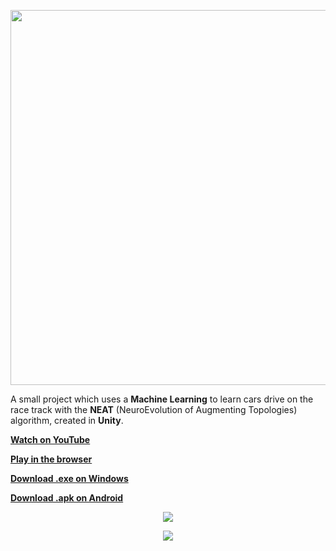 <p align="center">
  <img src="https://i.imgur.com/iOVOmlZ.png" width="600px">
</p>

A small project which uses a **Machine Learning** to learn cars drive on the race track with the **NEAT** (NeuroEvolution of Augmenting Topologies) algorithm, created in **Unity**.


<a href="https://www.youtube.com/watch?v=iEHcYHnWN5I"><b>Watch on YouTube</b></a>

<a href="https://oxygenium.itch.io/neat-race"><b>Play in the browser</b></a>

<a href="https://drive.google.com/open?id=14bXN1-6YP3uyFFhj_9cJ5WkJUW_go75S"><b>Download .exe on Windows</b></a>

<a href="https://drive.google.com/open?id=1HxcPSNCJoRlIom44Dg0OLLwoTzglH6Zc"><b>Download .apk on Android</b></a>



<p align="center">
  <img src="https://i.imgur.com/uIaTosx.png">
</p>

<p align="center">
  <img src="https://i.imgur.com/957NlJm.png">
</p>
